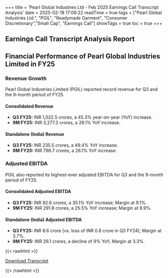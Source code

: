 +++
title = 'Pearl Global Industries Ltd - Feb 2025 Earnings Call Transcript Analysis'
date = 2025-02-18 17:09:22
readTime = true
tags = ["Pearl Global Industries Ltd.", "PGIL", "Readymade Garment", "Consumer Discretionary","Small Cap", "Earnings Call"]
showTags = true
toc = true
+++



## Earnings Call Transcript Analysis Report
## Financial Performance of Pearl Global Industries Limited in FY25

### Revenue Growth

Pearl Global Industries Limited (PGIL) reported record revenue for Q3 and the 9-month period of FY25.

#### Consolidated Revenue

*   **Q3 FY25:** INR 1,022.5 crores, a 45.3% year-on-year (YoY) increase.
*   **9M FY25:** INR 3,277.2 crores, a 28.1% YoY increase.

#### Standalone (India) Revenue

*   **Q3 FY25:** INR 235.5 crores, a 49.4% YoY increase.
*   **9M FY25:** INR 798.7 crores, a 26.1% YoY increase.

### Adjusted EBITDA

PGIL also reported its highest-ever adjusted EBITDA for Q3 and the 9-month period of FY25.

#### Consolidated Adjusted EBITDA

*   **Q3 FY25:** INR 92.6 crores, a 35.1% YoY increase; Margin at 9.1%.
*   **9M FY25:** INR 291.8 crores, a 25.5% YoY increase; Margin at 8.9%.

#### Standalone (India) Adjusted EBITDA

*   **Q3 FY25:** INR 8.6 crore (vs. loss of INR 0.8 crore in Q3 FY24); Margin at 3.7%.
*   **9M FY25:** INR 26.1 crores, a decline of 9% YoY; Margin at 3.3%.



{{< rawhtml >}}

<div class="button-container">    
    <a href="https://www.bseindia.com/stockinfo/AnnPdfOpen.aspx?Pname=f59e2120-ed85-4c7d-944f-f1be3ec4bea2.pdf" target="_blank" class="report-button">
      <i class="fas fa-file-pdf"></i> Download Transcript
    </a>
</div>
    
{{< /rawhtml >}}
